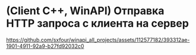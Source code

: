 # (Client C++, WinAPI) Отправка HTTP запроса с клиента на сервер

https://github.com/sxfour/winapi_all_projects/assets/112577182/393312ae-1901-4911-92a9-b27fd92032c0
